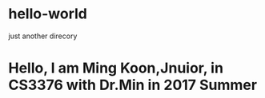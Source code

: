 # hello-world
just another direcory

# Hello, I am Ming Koon,Jnuior, in CS3376 with Dr.Min in 2017 Summer
